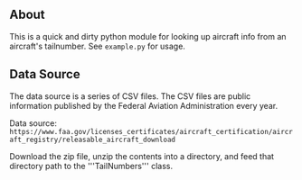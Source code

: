 
## About

This is a quick and dirty python module for looking up aircraft info from an aircraft's tailnumber. See ```example.py``` for usage.

## Data Source

The data source is a series of CSV files. The CSV files are public information published by the Federal Aviation Administration every year.

Data source: ```https://www.faa.gov/licenses_certificates/aircraft_certification/aircraft_registry/releasable_aircraft_download```

Download the zip file, unzip the contents into a directory, and feed that directory path to the '''TailNumbers''' class.

